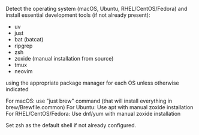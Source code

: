 Detect the operating system (macOS, Ubuntu, RHEL/CentOS/Fedora) and install essential development tools (if not already present):

- uv
- just
- bat (batcat)
- ripgrep
- zsh
- zoxide (manual installation from source)
- tmux
- neovim

using the appropriate package manager for each OS unless otherwise indicated

For macOS: use "just brew" command (that will install everything in brew/Brewfile.common)
For Ubuntu: Use apt with manual zoxide installation  
For RHEL/CentOS/Fedora: Use dnf/yum with manual zoxide installation

Set zsh as the default shell if not already configured.
